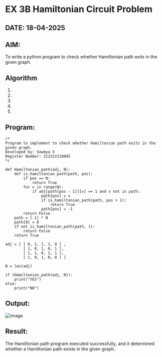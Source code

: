 # EX 3B Hamiltonian Circuit Problem
## DATE: 18-04-2025
## AIM:
To write a python program to check whether Hamiltonian path exits in the given graph.

## Algorithm
1. 
2. 
3. 
4.  
5.   

## Program:
```
/*
Program to implement to check whether Hamiltonian path exits in the given graph.
Developed by: Sowmya V
Register Number: 212222110045
*/

def Hamiltonian_path(adj, N):
    def is_hamiltonian_path(path, pos):
        if pos == N:
            return True
        for v in range(N):
            if adj[path[pos - 1]][v] == 1 and v not in path:
                path[pos] = v
                if is_hamiltonian_path(path, pos + 1):
                    return True
                path[pos] = -1
        return False
    path = [-1] * N
    path[0] = 0
    if not is_hamiltonian_path(path, 1):
        return False
    return True
    
adj = [ [ 0, 1, 1, 1, 0 ] ,
        [ 1, 0, 1, 0, 1 ],
        [ 1, 1, 0, 1, 1 ],
        [ 1, 0, 1, 0, 0 ] ]
 
N = len(adj)
 
if (Hamiltonian_path(adj, N)):
    print("YES")
else:
    print("NO")
```

## Output:
![image](https://github.com/user-attachments/assets/72c3319a-7d91-4600-bc49-65a87e8304cb)

## Result:
The Hamiltonian path program executed successfully, and it determined whether a Hamiltonian path exists in the given graph.
